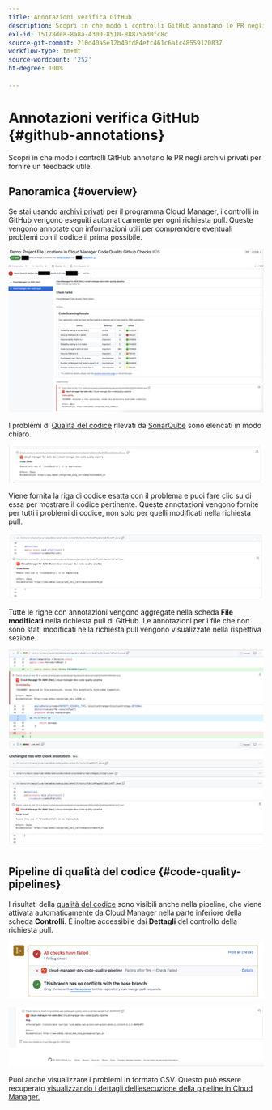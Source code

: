 ```yaml
---
title: Annotazioni verifica GitHub
description: Scopri in che modo i controlli GitHub annotano le PR negli archivi privati per fornire un feedback utile.
exl-id: 15178de8-8a8a-4300-8510-88875ad0fc8c
source-git-commit: 210d40a5e12b40fd84efc461c6a1c48559120837
workflow-type: tm+mt
source-wordcount: '252'
ht-degree: 100%

---
```



# Annotazioni verifica GitHub {#github-annotations}

Scopri in che modo i controlli GitHub annotano le PR negli archivi privati per fornire un feedback utile.

## Panoramica {#overview}

Se stai usando [archivi privati](private-repositories.md) per il programma Cloud Manager, i controlli in GitHub vengono eseguiti automaticamente per ogni richiesta pull. Queste vengono annotate con informazioni utili per comprendere eventuali problemi con il codice il prima possibile.

![Esempio di annotazioni di controllo GitHub](assets/github-check-annotations.png)

I problemi di [Qualità del codice](/help/using/code-quality-testing.md) rilevati da [SonarQube](/help/using/custom-code-quality-rules.md) sono elencati in modo chiaro.

![Esempio di annotazione del problema del codice](assets/github-check-annotations-example.png)

Viene fornita la riga di codice esatta con il problema e puoi fare clic su di essa per mostrare il codice pertinente. Queste annotazioni vengono fornite per tutti i problemi di codice, non solo per quelli modificati nella richiesta pull.

![Esempio di annotazione del problema del codice](assets/github-check-annotations-example-code.png)

Tutte le righe con annotazioni vengono aggregate nella scheda **File modificati** nella richiesta pull di GitHub. Le annotazioni per i file che non sono stati modificati nella richiesta pull vengono visualizzate nella rispettiva sezione.

![Esempio di annotazioni nella scheda File modificati](assets/github-check-annotations-files-changed.png)

## Pipeline di qualità del codice {#code-quality-pipelines}

I risultati della [qualità del codice](/help/using/code-quality-testing.md) sono visibili anche nella pipeline, che viene attivata automaticamente da Cloud Manager nella parte inferiore della scheda **Controlli**. È inoltre accessibile dai **Dettagli** del controllo della richiesta pull.

![Esempio di annotazioni](assets/github-check-annotations-code-quality.png)

![Esempio di annotazioni](assets/github-check-annotations-code-quality-2.png)

Puoi anche visualizzare i problemi in formato CSV. Questo può essere recuperato [visualizzando i dettagli dell’esecuzione della pipeline in Cloud Manager.](/help/using/managing-pipelines.md)
